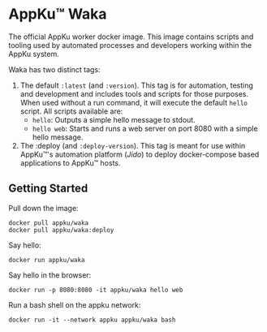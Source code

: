 # AppKu™ Waka
The official AppKu worker docker image. This image contains scripts and tooling used by automated processes and
developers working within the AppKu system.

Waka has two distinct tags:
1. The default `:latest` (and `:version`).
   This tag is for automation, testing and development and includes tools and scripts for those purposes.
   When used without a run command, it will execute the default `hello` script.
   All scripts available are:
   - `hello`: Outputs a simple hello message to stdout.
   - `hello web`: Starts and runs a web server on port 8080 with a simple hello message.
2. The :deploy (and `:deploy-version`). 
   This tag is meant for use within AppKu™'s automation platform (*Jido*) to deploy docker-compose based applications
   to AppKu™ hosts.

## Getting Started
Pull down the image:
```
docker pull appku/waka
docker pull appku/waka:deploy
```

Say hello:
```
docker run appku/waka
```

Say hello in the browser:
```
docker run -p 8080:8080 -it appku/waka hello web
```

Run a bash shell on the appku network:
```
docker run -it --network appku appku/waka bash
```
